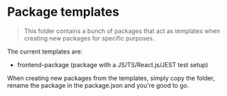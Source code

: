 
# Package templates

> This folder contains a bunch of packages that
> act as templates when creating new packages for specific
> purposes.

The current templates are:
- frontend-package (package with a JS/TS/React.js/JEST test setup)

When creating new packages from the templates, simply copy the folder, rename the package in the package.json and you're good to go.
